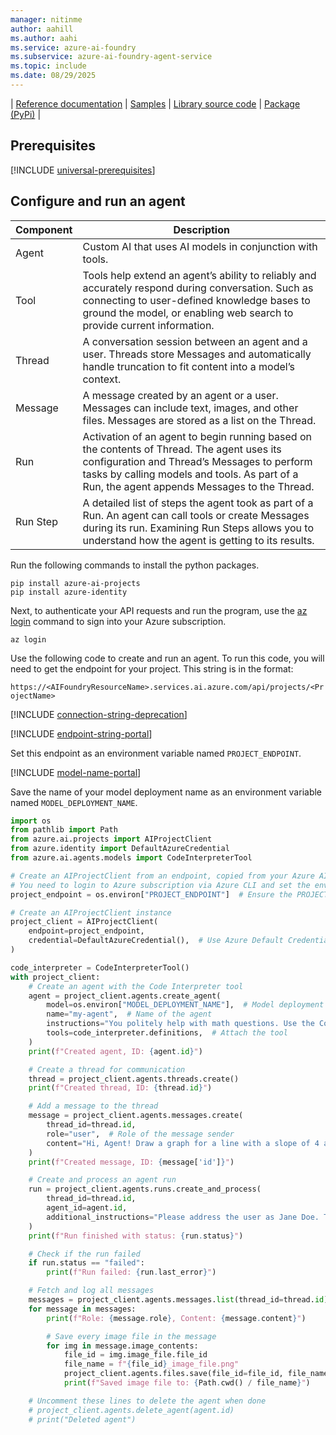 ```yaml
---
manager: nitinme
author: aahill
ms.author: aahi
ms.service: azure-ai-foundry
ms.subservice: azure-ai-foundry-agent-service
ms.topic: include
ms.date: 08/29/2025
---
```



| [Reference documentation](https://aka.ms/azsdk/azure-ai-projects/python/reference) | [Samples](https://aka.ms/azsdk/azure-ai-projects/python/samples/) | [Library source code](https://aka.ms/azsdk/azure-ai-projects/python/code) | [Package (PyPi)](https://aka.ms/azsdk/azure-ai-projects/python/package) |

## Prerequisites

[!INCLUDE [universal-prerequisites](universal-prerequisites.md)]



## Configure and run an agent

| Component | Description                                                                                                                                                                                                                               |
| --------- | ----------------------------------------------------------------------------------------------------------------------------------------------------------------------------------------------------------------------------------------- |
| Agent     | Custom AI that uses AI models in conjunction with tools.                                                                                                                                                                                  |
| Tool      | Tools help extend an agent’s ability to reliably and accurately respond during conversation. Such as connecting to user-defined knowledge bases to ground the model, or enabling web search to provide current information.               |
| Thread    | A conversation session between an agent and a user. Threads store Messages and automatically handle truncation to fit content into a model’s context.                                                                                     |
| Message   | A message created by an agent or a user. Messages can include text, images, and other files. Messages are stored as a list on the Thread.                                                                                                 |
| Run       | Activation of an agent to begin running based on the contents of Thread. The agent uses its configuration and Thread’s Messages to perform tasks by calling models and tools. As part of a Run, the agent appends Messages to the Thread. |
| Run Step  | A detailed list of steps the agent took as part of a Run. An agent can call tools or create Messages during its run. Examining Run Steps allows you to understand how the agent is getting to its results.                                |

Run the following commands to install the python packages.

```console
pip install azure-ai-projects
pip install azure-identity
```
Next, to authenticate your API requests and run the program, use the [az login](/cli/azure/authenticate-azure-cli-interactively) command to sign into your Azure subscription.

```azurecli
az login
```

Use the following code to create and run an agent. To run this code, you will need to get the endpoint for your project. This string is in the format:

`https://<AIFoundryResourceName>.services.ai.azure.com/api/projects/<ProjectName>`

[!INCLUDE [connection-string-deprecation](connection-string-deprecation.md)]

[!INCLUDE [endpoint-string-portal](endpoint-string-portal.md)]

Set this endpoint as an environment variable named `PROJECT_ENDPOINT`.

[!INCLUDE [model-name-portal](model-name-portal.md)]

Save the name of your model deployment name as an environment variable named `MODEL_DEPLOYMENT_NAME`.

```python
import os
from pathlib import Path
from azure.ai.projects import AIProjectClient
from azure.identity import DefaultAzureCredential
from azure.ai.agents.models import CodeInterpreterTool

# Create an AIProjectClient from an endpoint, copied from your Azure AI Foundry project.
# You need to login to Azure subscription via Azure CLI and set the environment variables
project_endpoint = os.environ["PROJECT_ENDPOINT"]  # Ensure the PROJECT_ENDPOINT environment variable is set

# Create an AIProjectClient instance
project_client = AIProjectClient(
    endpoint=project_endpoint,
    credential=DefaultAzureCredential(),  # Use Azure Default Credential for authentication
)

code_interpreter = CodeInterpreterTool()
with project_client:
    # Create an agent with the Code Interpreter tool
    agent = project_client.agents.create_agent(
        model=os.environ["MODEL_DEPLOYMENT_NAME"],  # Model deployment name
        name="my-agent",  # Name of the agent
        instructions="You politely help with math questions. Use the Code Interpreter tool when asked to visualize numbers.",  # Instructions for the agent
        tools=code_interpreter.definitions,  # Attach the tool
    )
    print(f"Created agent, ID: {agent.id}")

    # Create a thread for communication
    thread = project_client.agents.threads.create()
    print(f"Created thread, ID: {thread.id}")

    # Add a message to the thread
    message = project_client.agents.messages.create(
        thread_id=thread.id,
        role="user",  # Role of the message sender
        content="Hi, Agent! Draw a graph for a line with a slope of 4 and y-intercept of 9.",  # Message content
    )
    print(f"Created message, ID: {message['id']}")

    # Create and process an agent run
    run = project_client.agents.runs.create_and_process(
        thread_id=thread.id,
        agent_id=agent.id,
        additional_instructions="Please address the user as Jane Doe. The user has a premium account",
    )
    print(f"Run finished with status: {run.status}")

    # Check if the run failed
    if run.status == "failed":
        print(f"Run failed: {run.last_error}")

    # Fetch and log all messages
    messages = project_client.agents.messages.list(thread_id=thread.id)
    for message in messages:
        print(f"Role: {message.role}, Content: {message.content}")

        # Save every image file in the message
        for img in message.image_contents:
            file_id = img.image_file.file_id
            file_name = f"{file_id}_image_file.png"
            project_client.agents.files.save(file_id=file_id, file_name=file_name)
            print(f"Saved image file to: {Path.cwd() / file_name}")

    # Uncomment these lines to delete the agent when done
    # project_client.agents.delete_agent(agent.id)
    # print("Deleted agent")
```
